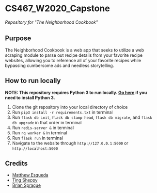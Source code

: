 # CS467_W2020_Capstone
###### Repository for "The Neighborhood Cookbook"

## Purpose
The Neighborhood Cookbook is a web app that seeks to utilize a web scraping module to parse out recipe details from your favorite recipe websites, allowing you to reference all of your favorite recipes while bypassing cumbersome ads and needless storytelling. 

## How to run locally

**NOTE: This repository requires Python 3 to run locally. [Go here](https://www.python.org/downloads/release/python-381/) if you need to install Python 3.**

1. Clone the git repository into your local directory of choice
2. Run `pip3 install -r requirements.txt` in terminal
3. Run `flask db init`, `flask db stamp head`, `flask db migrate`, and `flask db upgrade` in that order in terminal
4. Run `redis-server &` in terminal
5. Run `rq worker &` in terminal
6. Run `flask run` in terminal
5. Navigate to the website through `http://127.0.0.1:5000` or `http://localhost:5000`

## Credits
- [Matthew Esqueda](https://github.com/matthewjw2007)
- [Ting Sheppy](https://github.com/pdxting)
- [Brian Sprague](https://github.com/brian-sprague)
